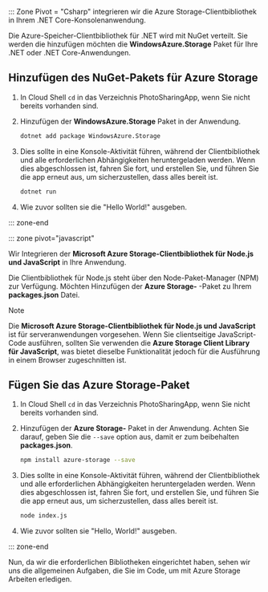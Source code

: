 ::: Zone Pivot = "Csharp" integrieren wir die Azure Storage-Clientbibliothek in Ihrem .NET Core-Konsolenanwendung.

Die Azure-Speicher-Clientbibliothek für .NET wird mit NuGet verteilt. Sie werden die hinzufügen möchten die **WindowsAzure.Storage** Paket für Ihre .NET oder .NET Core-Anwendungen.

## <a name="add-the-azure-storage-nuget-package"></a>Hinzufügen des NuGet-Pakets für Azure Storage

1. In Cloud Shell `cd` in das Verzeichnis PhotoSharingApp, wenn Sie nicht bereits vorhanden sind.

1. Hinzufügen der **WindowsAzure.Storage** Paket in der Anwendung.

    ```bash
    dotnet add package WindowsAzure.Storage
    ```

1. Dies sollte in eine Konsole-Aktivität führen, während der Clientbibliothek und alle erforderlichen Abhängigkeiten heruntergeladen werden. Wenn dies abgeschlossen ist, fahren Sie fort, und erstellen Sie, und führen Sie die app erneut aus, um sicherzustellen, dass alles bereit ist.

    ```bash
    dotnet run
    ```

1. Wie zuvor sollten sie die "Hello World!" ausgeben.

::: zone-end

::: zone pivot="javascript"

Wir Integrieren der **Microsoft Azure Storage-Clientbibliothek für Node.js und JavaScript** in Ihre Anwendung.

Die Clientbibliothek für Node.js steht über den Node-Paket-Manager (NPM) zur Verfügung. Möchten Hinzufügen der **Azure Storage-** -Paket zu Ihrem **packages.json** Datei.

> [!NOTE]
> Die **Microsoft Azure Storage-Clientbibliothek für Node.js und JavaScript** ist für serveranwendungen vorgesehen. Wenn Sie clientseitige JavaScript-Code ausführen, sollten Sie verwenden die **Azure Storage Client Library für JavaScript**, was bietet dieselbe Funktionalität jedoch für die Ausführung in einem Browser zugeschnitten ist.

## <a name="add-the-azure-storage-package"></a>Fügen Sie das Azure Storage-Paket

1. In Cloud Shell `cd` in das Verzeichnis PhotoSharingApp, wenn Sie nicht bereits vorhanden sind.

1. Hinzufügen der **Azure Storage-** Paket in der Anwendung. Achten Sie darauf, geben Sie die `--save` option aus, damit er zum beibehalten **packages.json**.

    ```bash
    npm install azure-storage --save
    ```

1. Dies sollte in eine Konsole-Aktivität führen, während der Clientbibliothek und alle erforderlichen Abhängigkeiten heruntergeladen werden. Wenn dies abgeschlossen ist, fahren Sie fort, und erstellen Sie, und führen Sie die app erneut aus, um sicherzustellen, dass alles bereit ist.

    ```bash
    node index.js
    ```

1. Wie zuvor sollten sie "Hello, World!" ausgeben.

::: zone-end

Nun, da wir die erforderlichen Bibliotheken eingerichtet haben, sehen wir uns die allgemeinen Aufgaben, die Sie im Code, um mit Azure Storage Arbeiten erledigen.
